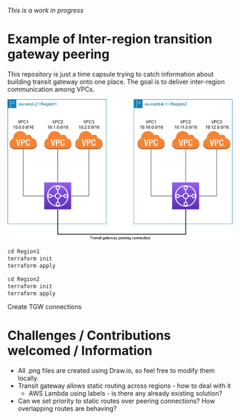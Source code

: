 _This is a work in progress_

# Example of Inter-region transition gateway peering

This repository is just a time capsule trying to catch information about building transit gateway onto one place. The goal is to deliver inter-region communication among VPCs.

![High level diagram](files/tgw-inter-region-peering-example.png)


```
cd Region1
terraform init
terraform apply
```


```
cd Region2
terraform init
terraform apply
```

Create TGW connections

# Challenges / Contributions welcomed / Information
* All .png files are created using Draw.io, so feel free to modify them locally. 
* Transit gateway allows static routing across regions - how to deal with it
    * AWS Lambda using labels - is there any already existing solution?
* Can we set priority to static routes over peering connections? How overlapping routes are behaving?    
    
    
